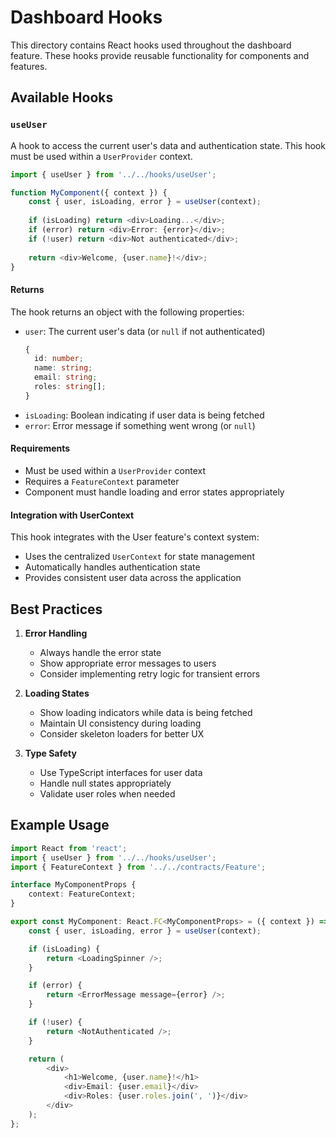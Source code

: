 # Dashboard Hooks

This directory contains React hooks used throughout the dashboard feature. These hooks provide reusable functionality for components and features.

## Available Hooks

### `useUser`

A hook to access the current user's data and authentication state. This hook must be used within a `UserProvider` context.

```typescript
import { useUser } from '../../hooks/useUser';

function MyComponent({ context }) {
    const { user, isLoading, error } = useUser(context);
    
    if (isLoading) return <div>Loading...</div>;
    if (error) return <div>Error: {error}</div>;
    if (!user) return <div>Not authenticated</div>;
    
    return <div>Welcome, {user.name}!</div>;
}
```

#### Returns

The hook returns an object with the following properties:

- `user`: The current user's data (or `null` if not authenticated)
  ```typescript
  {
    id: number;
    name: string;
    email: string;
    roles: string[];
  }
  ```
- `isLoading`: Boolean indicating if user data is being fetched
- `error`: Error message if something went wrong (or `null`)

#### Requirements

- Must be used within a `UserProvider` context
- Requires a `FeatureContext` parameter
- Component must handle loading and error states appropriately

#### Integration with UserContext

This hook integrates with the User feature's context system:
- Uses the centralized `UserContext` for state management
- Automatically handles authentication state
- Provides consistent user data across the application

## Best Practices

1. **Error Handling**
   - Always handle the error state
   - Show appropriate error messages to users
   - Consider implementing retry logic for transient errors

2. **Loading States**
   - Show loading indicators while data is being fetched
   - Maintain UI consistency during loading
   - Consider skeleton loaders for better UX

3. **Type Safety**
   - Use TypeScript interfaces for user data
   - Handle null states appropriately
   - Validate user roles when needed

## Example Usage

```typescript
import React from 'react';
import { useUser } from '../../hooks/useUser';
import { FeatureContext } from '../../contracts/Feature';

interface MyComponentProps {
    context: FeatureContext;
}

export const MyComponent: React.FC<MyComponentProps> = ({ context }) => {
    const { user, isLoading, error } = useUser(context);

    if (isLoading) {
        return <LoadingSpinner />;
    }

    if (error) {
        return <ErrorMessage message={error} />;
    }

    if (!user) {
        return <NotAuthenticated />;
    }

    return (
        <div>
            <h1>Welcome, {user.name}!</h1>
            <div>Email: {user.email}</div>
            <div>Roles: {user.roles.join(', ')}</div>
        </div>
    );
};
``` 